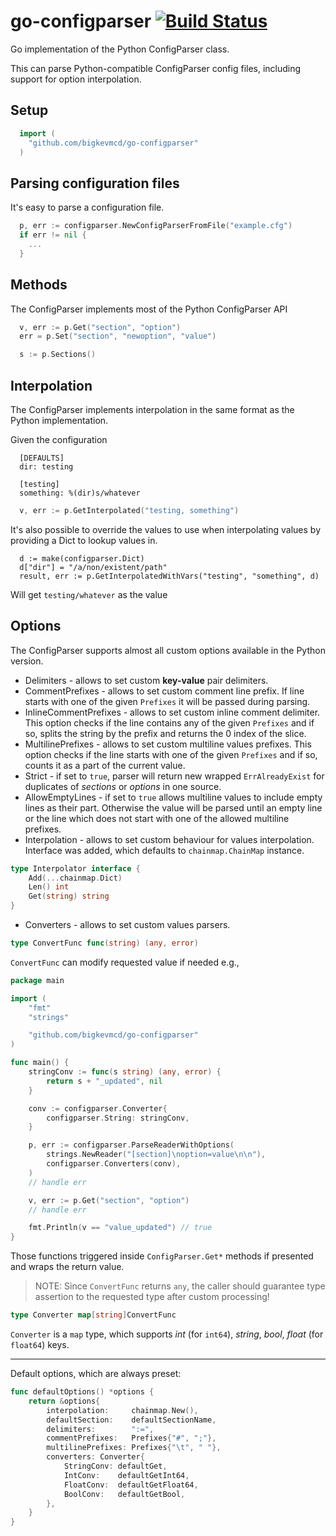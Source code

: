 # go-configparser [![Build Status](https://travis-ci.org/bigkevmcd/go-configparser.png)](https://travis-ci.org/bigkevmcd/go-configparser)
Go implementation of the Python ConfigParser class.

This can parse Python-compatible ConfigParser config files, including support for option interpolation.

## Setup
```Go
  import (
    "github.com/bigkevmcd/go-configparser"
  )
```

## Parsing configuration files
It's easy to parse a configuration file.
```Go
  p, err := configparser.NewConfigParserFromFile("example.cfg")
  if err != nil {
    ...
  }
```

## Methods
The ConfigParser implements most of the Python ConfigParser API
```Go
  v, err := p.Get("section", "option")
  err = p.Set("section", "newoption", "value")

  s := p.Sections()
```

## Interpolation
The ConfigParser implements interpolation in the same format as the Python implementation.

Given the configuration

```
  [DEFAULTS]
  dir: testing

  [testing]
  something: %(dir)s/whatever
```

```Go
  v, err := p.GetInterpolated("testing, something")
```

It's also possible to override the values to use when interpolating values by providing a Dict to lookup values in.
```
  d := make(configparser.Dict)
  d["dir"] = "/a/non/existent/path"
  result, err := p.GetInterpolatedWithVars("testing", "something", d)
```

Will get ```testing/whatever``` as the value

## Options
The ConfigParser supports almost all custom options available in the Python version.

* Delimiters - allows to set custom **key-value** pair delimiters.
* CommentPrefixes - allows to set custom comment line prefix. If line starts with one of the given `Prefixes` it will be passed during parsing.
* InlineCommentPrefixes - allows to set custom inline comment delimiter. This option checks if the line contains any of the given `Prefixes` and if so, splits the string by the prefix and returns the 0 index of the slice.
* MultilinePrefixes - allows to set custom multiline values prefixes. This option checks if the line starts with one of the given `Prefixes` and if so, counts it as a part of the current value.
* Strict - if set to `true`, parser will return new wrapped `ErrAlreadyExist` for duplicates of *sections* or *options* in one source.
* AllowEmptyLines - if set to `true` allows multiline values to include empty lines as their part. Otherwise the value will be parsed until an empty line or the line which does not start with one of the allowed multiline prefixes.
* Interpolation - allows to set custom behaviour for values interpolation. Interface was added, which defaults to `chainmap.ChainMap` instance.
```go
type Interpolator interface {
	Add(...chainmap.Dict)
	Len() int
	Get(string) string
}
```
* Converters - allows to set custom values parsers.
```go
type ConvertFunc func(string) (any, error)
```
`ConvertFunc` can modify requested value if needed e.g.,
```go
package main

import (
	"fmt"
	"strings"

	"github.com/bigkevmcd/go-configparser"
)

func main() {
	stringConv := func(s string) (any, error) {
		return s + "_updated", nil
	}

	conv := configparser.Converter{
		configparser.String: stringConv,
	}

	p, err := configparser.ParseReaderWithOptions(
		strings.NewReader("[section]\noption=value\n\n"),
		configparser.Converters(conv),
	)
	// handle err

	v, err := p.Get("section", "option")
	// handle err

	fmt.Println(v == "value_updated") // true
}
```
Those functions triggered inside `ConfigParser.Get*` methods if presented and wraps the return value. 
> NOTE: Since `ConvertFunc` returns `any`, the caller should guarantee type assertion to the requested type after custom processing!
```go
type Converter map[string]ConvertFunc
```
`Converter` is a `map` type, which supports *int* (for `int64`), *string*, *bool*, *float* (for `float64`) keys.

---
Default options, which are always preset:
```go
func defaultOptions() *options {
	return &options{
		interpolation:     chainmap.New(),
		defaultSection:    defaultSectionName,
		delimiters:        ":=",
		commentPrefixes:   Prefixes{"#", ";"},
		multilinePrefixes: Prefixes{"\t", " "},
		converters: Converter{
			StringConv: defaultGet,
			IntConv:    defaultGetInt64,
			FloatConv:  defaultGetFloat64,
			BoolConv:   defaultGetBool,
		},
	}
}
```
